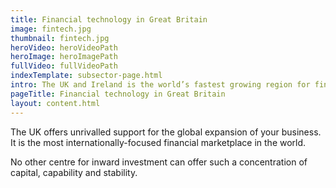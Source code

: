 ```yaml
---
title: Financial technology in Great Britain
image: fintech.jpg 
thumbnail: fintech.jpg
heroVideo: heroVideoPath
heroImage: heroImagePath
fullVideo: fullVideoPath
indexTemplate: subsector-page.html
intro: The UK and Ireland is the world’s fastest growing region for financial technology (fintech) inward investment. Many of the biggest players in fintech have chosen to set up or expand their global operations in Britain.
pageTitle: Financial technology in Great Britain
layout: content.html
---
```


The UK offers unrivalled support for the global expansion of your business. It is the most internationally-focused financial marketplace in the world. 

No other centre for inward investment can offer such a concentration of capital, capability and stability.